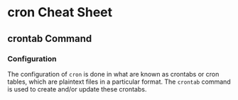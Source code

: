 # cron Cheat Sheet


## crontab Command

### Configuration

The configuration of `cron` is done in what are known as crontabs or cron
tables, which are plaintext files in a particular format.  The `crontab`
command is used to create and/or update these crontabs.
